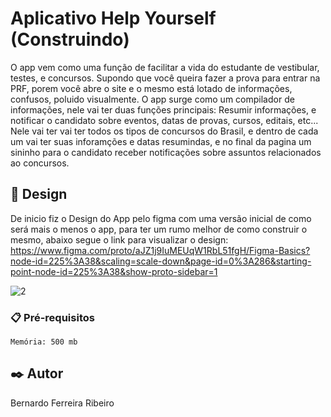# Aplicativo Help Yourself (Construindo)

O app vem como uma função de facilitar a vida do estudante de vestibular, testes, e concursos. Supondo que você queira fazer a prova para entrar na PRF, porem você abre o site e o mesmo está lotado de informações, confusos, poluido visualmente. O app surge como um compilador de informações, nele vai ter duas funções principais: Resumir informações, e notificar o candidato sobre eventos, datas de provas, cursos, editais, etc... Nele vai ter vai ter todos os tipos de concursos do Brasil, e dentro de cada um vai ter suas inforamções e datas resumindas, e no final da pagina um sininho para o candidato receber notificações sobre assuntos relacionados ao concursos. 

## 🚀 Design

De inicio fiz o Design do App pelo figma com uma versão inicial de como será mais o menos o app, para ter um rumo melhor de como construir o mesmo, abaixo segue o link para visualizar o design: https://www.figma.com/proto/aJZ1j9IuMEUqW1RbL51fgH/Figma-Basics?node-id=225%3A38&scaling=scale-down&page-id=0%3A286&starting-point-node-id=225%3A38&show-proto-sidebar=1

![2](https://user-images.githubusercontent.com/50500849/207655162-daf32f34-f52e-4b3a-b8d6-74ae80e2e1f4.png)


### 📋 Pré-requisitos



```
Memória: 500 mb 
```




## ✒️ Autor

Bernardo Ferreira Ribeiro
